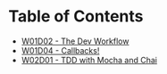 # Table of Contents

* [W01D02 - The Dev Workflow](/w01d02)
* [W01D04 - Callbacks!](/w01d04)
* [W02D01 - TDD with Mocha and Chai](/w02d01)
